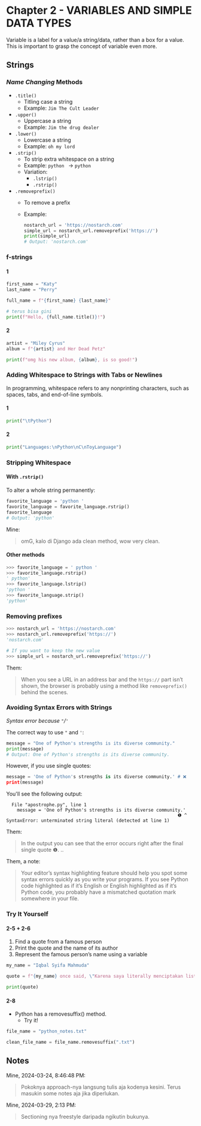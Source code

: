 # Chapter 2 - VARIABLES AND SIMPLE DATA TYPES

Variable is a label for a value/a string/data, rather than a box for a value. This is important to grasp the concept of variable even more.

## Strings

### _Name Changing_ Methods

- `.title()`
  - Titling case a string
  - Example: `Jim The Cult Leader`
- `.upper()`
  - Uppercase a string
  - Example: `Jim the drug dealer`
- `.lower()`
  - Lowercase a string
  - Example: `oh my lord`
- `.strip()`
  - To strip extra whitespace on a string
  - Example: ` python  ` -> `python` 
  - Variation:
    - `.lstrip()`
    - `.rstrip()`
- `.removeprefix()`
  - To remove a prefix
  - Example:

    ```python
    nostarch_url = 'https://nostarch.com'
    simple_url = nostarch_url.removeprefix('https://')
    print(simple_url)
    # Output: 'nostarch.com'
    ```

### f-strings

#### 1

```python
first_name = "Katy"
last_name = "Perry"

full_name = f"{first_name} {last_name}"

# terus bisa gini
print(f"Hello, {full_name.title()}!")
```

#### 2

```python
artist = "Miley Cyrus"
album = f"{artist} and Her Dead Petz"

print(f"omg his new album, {album}, is so good!")
```

### Adding Whitespace to Strings with Tabs or Newlines

In programming, whitespace refers to any nonprinting characters, such as spaces, tabs, and end-of-line symbols.

#### 1

```python
print("\tPython")
```

#### 2

```python
print("Languages:\nPython\nC\nToyLanguage")
```

### Stripping Whitespace

#### With `.rstrip()`

To alter a whole string permanently:

```python
favorite_language = 'python '
favorite_language = favorite_language.rstrip()
favorite_language
# Output: 'python'
```

Mine:
> omG, kalo di Django ada clean method, wow very clean.

#### Other methods

```python
>>> favorite_language = ' python '
>>> favorite_language.rstrip()
' python'
>>> favorite_language.lstrip()
'python '
>>> favorite_language.strip()
'python'
```

### Removing prefixes

```python
>>> nostarch_url = 'https://nostarch.com'
>>> nostarch_url.removeprefix('https://')
'nostarch.com'

# If you want to keep the new value
>>> simple_url = nostarch_url.removeprefix('https://')
```

Them:
> When you see a URL in an address bar and the `https://` part isn’t shown, the browser is probably using a method like `removeprefix()` behind the scenes.

### Avoiding Syntax Errors with Strings

_Syntax error because `"`/`'`_

The correct way to use `"` and `'`:

```python
message = "One of Python's strengths is its diverse community."
print(message)
# Output: One of Python's strengths is its diverse community.
```

However, if you use single quotes:

```python
message = 'One of Python's strengths is its diverse community.' # ❌
print(message)
```

You'll see the following output:

```
  File "apostrophe.py", line 1
    message = 'One of Python's strengths is its diverse community.'
                                                                ❶ ^
SyntaxError: unterminated string literal (detected at line 1)
```

Them:
> In the output you can see that the error occurs right after the final single quote ❶. ..

Them, a note:
> Your editor’s syntax highlighting feature should help you spot some syntax errors quickly as you write your programs. If you see Python code highlighted as if it’s English or English highlighted as if it’s Python code, you probably have a mismatched quotation mark somewhere in your file.

### Try It Yourself

#### 2-5 + 2-6

1. Find a quote from a famous person
2. Print the quote and the name of its author
3. Represent the famous person’s name using a variable

```python
my_name = "Iqbal Syifa Mahmuda"

quote = f"{my_name} once said, \"Karena saya literally menciptakan listrik, somehow I'm one of you.\""

print(quote)
```

#### 2-8

- Python has a removesuffix() method.
  - Try it!

```python
file_name = "python_notes.txt"

clean_file_name = file_name.removesuffix(".txt")
```

## Notes

Mine, 2024-03-24, 8:46:48 PM:
> Pokoknya approach-nya langsung tulis aja kodenya kesini. Terus masukin some notes aja jika diperlukan.

Mine, 2024-03-29, 2:13 PM:
> Sectioning nya freestyle daripada ngikutin bukunya.
